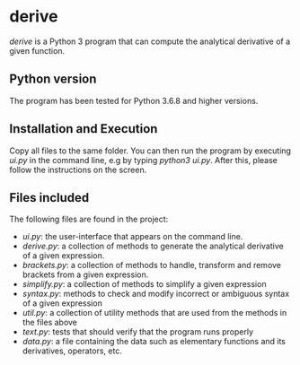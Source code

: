 # derive

*derive* is a Python 3 program that can compute the analytical derivative of a given function.


## Python version

The program has been tested for Python 3.6.8 and higher versions.


## Installation and Execution

Copy all files to the same folder. You can then run the program by executing *ui.py* in the command line, e.g by typing *python3 ui.py*. After this, please follow the instructions on the screen.


## Files included

The following files are found in the project:

* *ui.py*: the user-interface that appears on the command line.
* *derive.py*: a collection of methods to generate the analytical derivative of a given expression.
* *brackets.py*: a collection of methods to handle, transform and remove brackets from a given expression.  
* *simplify.py*: a collection of methods to simplify a given expression
* *syntax.py*: methods to check and modify incorrect or ambiguous syntax of a given expression
* *util.py*: a collection of utility methods that are used from the methods in the files above
* *text.py*: tests that should verify that the program runs properly
* *data.py*: a file containing the data such as elementary functions and its derivatives, operators, etc. 
